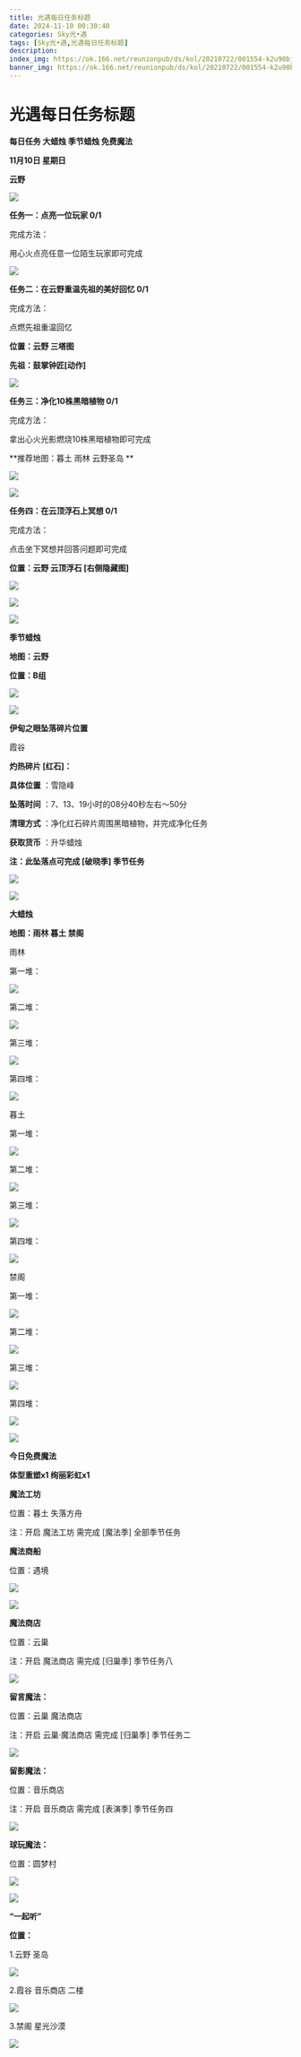 ```yaml
---
title: 光遇每日任务标题
date: 2024-11-10 00:30:40
categories: Sky光•遇
tags: [Sky光•遇,光遇每日任务标题]
description: 
index_img: https://ok.166.net/reunionpub/ds/kol/20210722/001554-k2u90bj7ay.png?imageView&thumbnail=600x0&type=jpg
banner_img: https://ok.166.net/reunionpub/ds/kol/20210722/001554-k2u90bj7ay.png?imageView&thumbnail=600x0&type=jpg
---
```

# 光遇每日任务标题
**每日任务 大蜡烛 季节蜡烛 免费魔法**

 **11月10日 星期日**

 **云野**

![](https://img.166.net/reunionpub/1_kol_20241110_a38cc6dcd698b353237d21442e2aff7b.jpeg)

 **任务一：点亮一位玩家 0/1**

完成方法：

用心火点亮任意一位陌生玩家即可完成

![](https://img.166.net/reunionpub/1_kol_20241110_98cc11f1ab4fe962a86251541dae6cd1.jpeg)

 **任务二：在云野重温先祖的美好回忆 0/1**

完成方法：

点燃先祖重温回忆

 **位置：云野 三塔图**

 **先祖：鼓掌钟匠[动作]**

![](https://img.166.net/reunionpub/1_kol_20241110_a67c015e2551f339190fa22bffc3c35f.jpeg)

 **任务三：净化10株黑暗植物 0/1**

完成方法：

拿出心火光影燃烧10株黑暗植物即可完成

 **推荐地图：暮土 雨林 云野圣岛   **

![](https://img.166.net/reunionpub/1_kol_20241110_1cee8d7fed1eb95f2c0e9b587df521e3.jpeg)

![](https://img.166.net/reunionpub/1_kol_20241110_afdd57f6892c6440da6b3560e3acf479.jpeg)

 **任务四：在云顶浮石上冥想 0/1**

完成方法：

点击坐下冥想并回答问题即可完成

 **位置：云野 云顶浮石 [右侧隐藏图]**

![](https://img.166.net/reunionpub/1_kol_20241110_65d77e4af48a8fbff8b143148b996b56.jpeg)

![](https://img.166.net/reunionpub/1_kol_20241110_ad32e763c298375a13d56d5d280e8960.jpeg)

![](https://img.166.net/reunionpub/ds/kol/20240127/072300-y4gsrkwvcm.png)

 **季节蜡烛**

 **地图：云野**

 **位置：B组**

![](https://img.166.net/reunionpub/1_kol_20241109_f9e7194bab432396c2d002f38c06fb31.jpeg)

![](https://img.166.net/reunionpub/ds/kol/20240127/072300-y4gsrkwvcm.png)

 **伊甸之眼坠落碎片位置**

霞谷

 **灼热碎片 [红石]：**

 **具体位置** ：雪隐峰

 **坠落时间** ：7、13、19小时的08分40秒左右～50分

 **清理方式** ：净化红石碎片周围黑暗植物，并完成净化任务

 **获取货币** ：升华蜡烛

 **注：此坠落点可完成  [破晓季] 季节任务**

![](https://img.166.net/reunionpub/1_kol_20241110_2b8d2fdfbd937e3e7abbedb725367c97.jpeg)

![](https://img.166.net/reunionpub/ds/kol_server/20240717/003917-8p704dsqv9.png)

 **大蜡烛**

 **地图：雨林 暮土 禁阁**

雨林

第一堆：

![](https://img.166.net/reunionpub/1_kol_20241110_e4dcea5a5b8bcdc9aad390c591bb8634.jpeg)

第二堆：

![](https://img.166.net/reunionpub/1_kol_20241110_a1be84a52294083916fff7f2838deb22.jpeg)

第三堆：

![](https://img.166.net/reunionpub/1_kol_20241110_1483a00bf942c720b6522673856cf01a.jpeg)

第四堆：

![](https://img.166.net/reunionpub/1_kol_20241110_6f443359c7564debdab581184cc31be2.jpeg)

暮土

第一堆：

![](https://img.166.net/reunionpub/1_kol_20241110_214c893d619fe7567fa26df4b080d4be.jpeg)

第二堆：

![](https://img.166.net/reunionpub/1_kol_20241110_31548920d07fea54b2594545020f64fe.jpeg)

第三堆：

![](https://img.166.net/reunionpub/1_kol_20241110_e3bd3ca59b4667bdb9bd9e52b36abd5a.jpeg)

第四堆：

![](https://img.166.net/reunionpub/1_kol_20241110_be797bda3bd4dff50b500c85de26dd32.jpeg)

禁阁

第一堆：

![](https://img.166.net/reunionpub/1_kol_20241110_2587feb7b34ffc2986878519daba06ea.jpeg)

第二堆：

![](https://img.166.net/reunionpub/1_kol_20241110_55c8ffb366283068252003678a2ea9c3.jpeg)

第三堆：

![](https://img.166.net/reunionpub/1_kol_20241110_2346cfc0556de1d587aed980686551fb.jpeg)

第四堆：

![](https://img.166.net/reunionpub/1_kol_20241110_ed9c222af2a7c39d34745e5a04df7a11.jpeg)

 **![](https://img.166.net/reunionpub/ds/kol/20231014/004048-gyt2imp830.png)**

 **今日免费魔法**

 **体型重塑x1 绚丽彩虹x1**

 **魔法工坊**

位置：暮土 失落方舟

注：开启 魔法工坊 需完成 [魔法季] 全部季节任务

 **魔法商船**

位置：遇境

 **![](https://img.166.net/reunionpub/ds/kol/20231014/004605-qmuiowanf4.png)**

![](https://img.166.net/reunionpub/1_kol_20241110_1ec918acf7b9f5576113e76a874bde04.jpeg)

 **魔法商店**

位置：云巢

注：开启 魔法商店 需完成 [归巢季] 季节任务八

![](https://img.166.net/reunionpub/1_kol_20241110_a061c4e40f895d583a5aa6f71a33b076.jpeg)

 **留言魔法：**

位置：云巢 魔法商店

注：开启 云巢·魔法商店 需完成 [归巢季] 季节任务二

![](https://img.166.net/reunionpub/ds/kol/20240104/233540-rs5n8klws2.jpg)

 **留影魔法：**

位置：音乐商店

注：开启 音乐商店 需完成 [表演季] 季节任务四

![](https://img.166.net/reunionpub/ds/kol/20240428/232643-hrkcnvb1jq.jpeg)

 **球玩魔法：**

位置：圆梦村

 **![](https://img.166.net/reunionpub/ds/kol/20231014/005022-4hnlvzm7iu.png)**

 **![](https://img.166.net/reunionpub/ds/kol/20231220/070757-w9oeg612sl.png)**

 **“一起听”**

 **位置：**

1.云野 圣岛

**![](https://img.166.net/reunionpub/ds/kol/20231220/071109-so6aef3jyr.jpeg)**

2.霞谷 音乐商店 二楼

**![](https://img.166.net/reunionpub/ds/kol/20231220/071120-naym3f5u4g.jpeg)**

3.禁阁 星光沙漠

 **![](https://img.166.net/reunionpub/ds/kol/20231220/071136-p6b05krfu4.png)**

